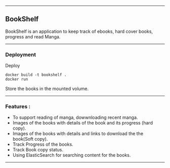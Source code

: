 - - -
## BookShelf
BookShelf is an application to keep track of ebooks, hard cover books, progress and read Manga.

----
### Deployment
Deploy 
```
docker build -t bookshelf .
docker run
```
Store the books in the mounted volume.

---
### Features :
 - To support reading of manga, dowwnloading recent manga.
 - Images of the books with details of the book and its progress (hard copy).
 - Images of the books with details  and links to download the the book(Soft copy).
 - Track Progress of the books.
 - Track Book copy status.
 - Using ElasticSearch for searching content for the books.
---
